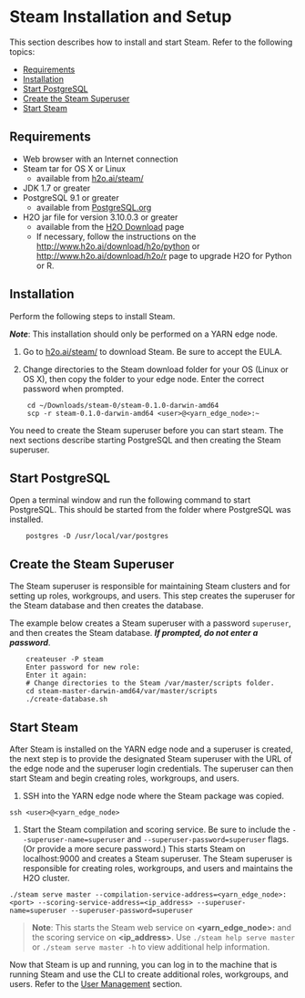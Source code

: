 # Steam Installation and Setup

This section describes how to install and start Steam. Refer to the following topics:

- [Requirements](#requirements)
- [Installation](#installation)
- [Start PostgreSQL](#postgres)
- [Create the Steam Superuser](#superuser)
- [Start Steam](#startsteam)

## <a name="requirements"></a>Requirements

- Web browser with an Internet connection
- Steam tar for OS X or Linux
	- available from <a href="http://www.h2o.ai/steam/">h2o.ai/steam/</a>
- JDK 1.7 or greater
- PostgreSQL 9.1 or greater
	- available from <a href="https://www.postgresql.org/" target="_blank">PostgreSQL.org</a>
- H2O jar file for version 3.10.0.3 or greater
	- available from the <a href="http://www.h2o.ai/download/h2o/choose" target="_blank">H2O Download</a> page
	- If necessary, follow the instructions on the <a href="http://www.h2o.ai/download/h2o/python">http://www.h2o.ai/download/h2o/python</a> or <a href="http://www.h2o.ai/download/h2o/r">http://www.h2o.ai/download/h2o/r</a> page to upgrade H2O for Python or R.

## <a name="installation"></a>Installation
Perform the following steps to install Steam.

***Note***: This installation should only be performed on a YARN edge node.

1. Go to <a href="http://www.h2o.ai/steam/">h2o.ai/steam/</a> to download Steam. Be sure to accept the EULA.

2. Change directories to the Steam download folder for your OS (Linux or OS X), then copy the folder to your edge node. Enter the correct password when prompted.

		cd ~/Downloads/steam-0/steam-0.1.0-darwin-amd64
		scp -r steam-0.1.0-darwin-amd64 <user>@<yarn_edge_node>:~

You need to create the Steam superuser before you can start steam. The next sections describe starting PostgreSQL and then creating the Steam superuser.

## <a name="postgres"></a>Start PostgreSQL

Open a terminal window and run the following command to start PostgreSQL. This should be started from the folder where PostgreSQL was installed.

		postgres -D /usr/local/var/postgres

## <a name="superuser"></a>Create the Steam Superuser

The Steam superuser is responsible for maintaining Steam clusters and for setting up roles, workgroups, and users. This step creates the superuser for the Steam database and then creates the database. 

The example below creates a Steam superuser with a password ``superuser``, and then creates the Steam database. ***If prompted, do not enter a password***.

		createuser -P steam 
		Enter password for new role:
		Enter it again:
		# Change directories to the Steam /var/master/scripts folder.
		cd steam-master-darwin-amd64/var/master/scripts
		./create-database.sh

## <a name="startsteam"></a>Start Steam

After Steam is installed on the YARN edge node and a superuser is created, the next step is to provide the designated Steam superuser with the URL of the edge node and the superuser login credentials. The superuser can then start Steam and begin creating roles, workgroups, and users. 

1. SSH into the YARN edge node where the Steam package was copied. 

 ```ssh <user>@<yarn_edge_node>```

1. Start the Steam compilation and scoring service. Be sure to include the ``--superuser-name=superuser`` and ``--superuser-password=superuser`` flags. (Or provide a more secure password.) This starts Steam on localhost:9000 and creates a Steam superuser. The Steam superuser is responsible for creating roles, workgroups, and users and maintains the H2O cluster.

 ```./steam serve master --compilation-service-address=<yarn_edge_node>:<port> --scoring-service-address=<ip_address> --superuser-name=superuser --superuser-password=superuser```

>**Note**: This starts the Steam web service on **<yarn_edge_node>:<port>** and the scoring service on **<ip_address>**. Use ``./steam help serve master`` or ``./steam serve master -h`` to view additional help information.

Now that Steam is up and running, you can log in to the machine that is running Steam and use the CLI to create additional roles, workgroups, and users. Refer to the [User Management](UserManagement.md) section.
